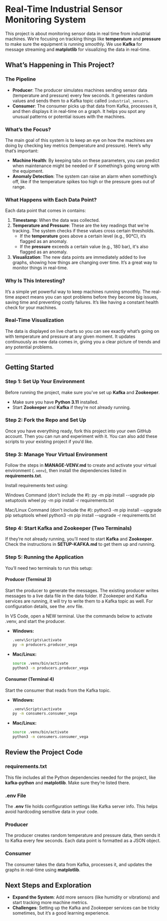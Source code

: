 # Real-Time Industrial Sensor Monitoring System

This project is about monitoring sensor data in real time from industrial machines. We’re focusing on tracking things like **temperature** and **pressure** to make sure the equipment is running smoothly. We use **Kafka** for message streaming and **matplotlib** for visualizing the data in real-time.

## What’s Happening in This Project?

### The Pipeline

- **Producer**: The producer simulates machines sending sensor data (temperature and pressure) every few seconds. It generates random values and sends them to a Kafka topic called `industrial_sensors`.
- **Consumer**: The consumer picks up that data from Kafka, processes it, and then displays it in real-time on a graph. It helps you spot any unusual patterns or potential issues with the machines.

### What’s the Focus?

The main goal of this system is to keep an eye on how the machines are doing by checking key metrics (temperature and pressure). Here’s why that’s important:

- **Machine Health**: By keeping tabs on these parameters, you can predict when maintenance might be needed or if something’s going wrong with the equipment.
- **Anomaly Detection**: The system can raise an alarm when something’s off, like if the temperature spikes too high or the pressure goes out of range.

### What Happens with Each Data Point?

Each data point that comes in contains:
1. **Timestamp**: When the data was collected.
2. **Temperature and Pressure**: These are the key readings that we're tracking. The system checks if these values cross certain thresholds.
    - If the **temperature** goes above a certain level (e.g., 90°C), it’s flagged as an anomaly.
    - If the **pressure** exceeds a certain value (e.g., 180 bar), it's also flagged as an anomaly.
3. **Visualization**: The new data points are immediately added to live graphs, showing how things are changing over time. It’s a great way to monitor things in real-time.

### Why Is This Interesting?

It’s a simple yet powerful way to keep machines running smoothly. The real-time aspect means you can spot problems before they become big issues, saving time and preventing costly failures. It’s like having a constant health check for your machines.

### Real-Time Visualization

The data is displayed on live charts so you can see exactly what’s going on with temperature and pressure at any given moment. It updates continuously as new data comes in, giving you a clear picture of trends and any potential problems.

---

## Getting Started

### Step 1: Set Up Your Environment

Before running the project, make sure you've set up **Kafka** and **Zookeeper**.

- Make sure you have **Python 3.11** installed.
- Start **Zookeeper** and **Kafka** if they’re not already running.

### Step 2: Fork the Repo and Set Up

Once you have everything ready, fork this project into your own GitHub account. Then you can run and experiment with it. You can also add these scripts to your existing project if you’d like.

### Step 3: Manage Your Virtual Environment

Follow the steps in **MANAGE-VENV.md** to create and activate your virtual environment (`.venv`), then install the dependencies listed in **requirements.txt**.

Install requirements text using:

Windows Command (don't include the #):
py -m pip install --upgrade pip setuptools wheel
py -m pip install -r requirements.txt

Mac/Linux Command (don't include the #):
python3 -m pip install --upgrade pip setuptools wheel
python3 -m pip install --upgrade -r requirements.txt

### Step 4: Start Kafka and Zookeeper (Two Terminals)

If they’re not already running, you’ll need to start **Kafka** and **Zookeeper**. Check the instructions in **SETUP-KAFKA.md** to get them up and running.

### Step 5: Running the Application

You’ll need two terminals to run this setup:

#### Producer (Terminal 3)

Start the producer to generate the messages. 
The existing producer writes messages to a live data file in the data folder.
If Zookeeper and Kafka services are running, it will try to write them to a Kafka topic as well.
For configuration details, see the .env file. 

In VS Code, open a NEW terminal.
Use the commands below to activate .venv, and start the producer. 

- **Windows:**
    ```bash
    .venv\Scripts\activate
    py -m producers.producer_vega
    ```
- **Mac/Linux:**
    ```bash
    source .venv/bin/activate
    python3 -m producers.producer_vega
    ```

#### Consumer (Terminal 4)

Start the consumer that reads from the Kafka topic.

- **Windows:**
    ```bash
    .venv\Scripts\activate
    py -m consumers.consumer_vega
    ```
- **Mac/Linux:**
    ```bash
    source .venv/bin/activate
    python3 -m consumers.consumer_vega
    ```


## Review the Project Code

### **requirements.txt**

This file includes all the Python dependencies needed for the project, like **kafka-python** and **matplotlib**. Make sure they’re listed there.

### **.env File**

The **.env** file holds configuration settings like Kafka server info. This helps avoid hardcoding sensitive data in your code.

### **Producer**

The producer creates random temperature and pressure data, then sends it to Kafka every few seconds. Each data point is formatted as a JSON object.

### **Consumer**

The consumer takes the data from Kafka, processes it, and updates the graphs in real-time using **matplotlib**.

## Next Steps and Exploration

- **Expand the System**: Add more sensors (like humidity or vibrations) and start tracking more machine metrics.
- **Challenges**: Setting up the Kafka and Zookeeper services can be tricky sometimes, but it’s a good learning experience. 
